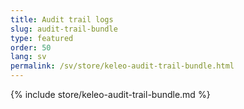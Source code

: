 ```yaml
---
title: Audit trail logs
slug: audit-trail-bundle
type: featured
order: 50
lang: sv
permalink: /sv/store/keleo-audit-trail-bundle.html
---
```


{% include store/keleo-audit-trail-bundle.md %}
